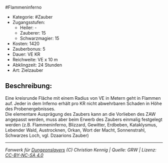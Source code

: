 #Flammeninferno  
- Kategorie: #Zauber  
- Zugangsstufen:  
  - Heiler: -  
  - Zauberer: 15  
  - Schwarzmagier: 15  
- Kosten: 1420  
- Zauberbonus: 5  
- Dauer: VE KR  
- Reichweite: VE x 10 m  
- Abklingzeit: 24 Stunden  
- Art: Zielzauber     

## Beschreibung:
Eine kreisrunde Fläche mit einem Radius von VE in Metern geht in Flammen auf. Jeder in dem Inferno erhält pro KR nicht abwehrbaren Schaden in Höhe des Probenergebnisses.<br>Die elementare Ausprägung des Zaubers kann an die Vorlieben des ZAW angepasst werden, muss aber beim Erwerb des Zaubers einmalig festgelegt werden (z.B. Flammeninferno, Blizzard, Gewitter, Erdbeben, Kataklysmus, Lebender Wald, Austrocknen, Orkan, Wort der Macht, Sonnenstrahl, Schwarzes Loch, vgl. Dzaarions Zauber)


___
*Fanwerk für [Dungeonslayers](https://www.dungeonslayers.net/) (C) Christian Kennig | Quelle: GRW | Lizenz: [CC-BY-NC-SA 4.0](https://creativecommons.org/licenses/by-nc-sa/4.0/deed.de)*